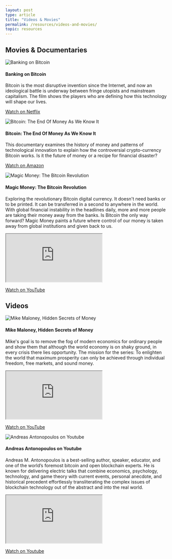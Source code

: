 ```yaml
---
layout: post
type: article
title: "Videos & Movies"
permalink: /resources/videos-and-movies/
topic: resources
---
```


## Movies & Documentaries


<div class="row mt-5">
    <div class="col-md-3">
        <img src="https://www.kanopy.com/sites/default/files/imagecache/vp_thumbnail_medium/video-assets/1465964_landscape.jpg" alt="Banking on Bitcoin" />
    </div>
    <div class="col-md-9">
        <h4>Banking on Bitcoin</h4>
        <p>
            Bitcoin is the most disruptive invention since the Internet, and now an ideological battle is underway between fringe utopists and mainstream capitalism. The film shows the players who are defining how this technology will shape our lives.
        </p>
        <p class="mt-5">
            <a class="btn btn-info" href="https://www.netflix.com/title/80154500" target="_blank">Watch on Netflix</a>
        </p>
    </div>
</div>


<div class="row mt-5">
    <div class="col-md-3">
        <img src="https://images-na.ssl-images-amazon.com/images/I/91sNzogxoiL._RI_SX300_.jpg" alt="Bitcoin: The End Of Money As We Know It" />
    </div>
    <div class="col-md-9">
        <h4>Bitcoin: The End Of Money As We Know It</h4>
        <p>
            This documentary examines the history of money and patterns of technological innovation to explain how the controversial crypto-currency Bitcoin works. Is it the future of money or a recipe for financial disaster?
        </p>
        <p class="mt-5">
            <a class="btn btn-info" href="https://www.amazon.com/Bitcoin-End-Money-As-Know/dp/B013HU3WX6" target="_blank">Watch on Amazon</a>
        </p>
    </div>
</div>


<div class="row mt-5">
    <div class="col-md-3">
        <img src="https://images-na.ssl-images-amazon.com/images/I/91y2oyhV1VL._UR150,200_FMJPG_.jpg" alt="Magic Money: The Bitcoin Revolution" />
    </div>
    <div class="col-md-9">
        <h4>Magic Money: The Bitcoin Revolution</h4>
        <p>
            Exploring the revolutionary Bitcoin digital currency. It doesn't need banks or to be printed. It can be transferred in a second to anywhere in the world. With global financial instability in the headlines daily, more and more people are taking their money away from the banks. Is Bitcoin the only way forward? Magic Money paints a future where control of our money is taken away from global institutions and given back to us.
        </p>
        <div class="embed-responsive embed-responsive-16by9">
          <iframe class="embed-responsive-item" src="https://www.youtube.com/embed/PVo5wCSnmSs?rel=0" allowfullscreen></iframe>
        </div>
        <p class="mt-3">
            <a class="btn btn-info" href="https://www.youtube.com/watch?v=PVo5wCSnmSs" target="_blank">Watch on YouTube</a>
        </p>
    </div>
</div>



<h2 class="mt-5">Videos</h2>



<div class="row mt-5">
    <div class="col-md-3">
        <img src="https://i.ytimg.com/vi/dcUJwXhsv1A/hqdefault.jpg" alt="Mike Maloney, Hidden Secrets of Money" />
    </div>
    <div class="col-md-9">
        <h4>Mike Maloney, Hidden Secrets of Money</h4>
        <p>
            Mike's goal is to remove the fog of modern economics for ordinary people and show them that although the world economy is on shaky ground, in every crisis there lies opportunity. The mission for the series: To enlighten the world that maximum prosperity can only be achieved through individual freedom, free markets, and sound money.
        </p>
        <div class="embed-responsive embed-responsive-16by9">
            <iframe class="embed-responsive-item" src="https://www.youtube.com/embed/DyV0OfU3-FU?rel=0" allowfullscreen></iframe>
        </div>
        <p class="mt-3">
            <a class="btn btn-info" href="https://www.youtube.com/playlist?list=PLE88E9ICdiphYjJkeeLL2O09eJoC8r7Dc" target="_blank">Watch on YouTube</a>
        </p>
    </div>
</div>


<div class="row mt-5">
    <div class="col-md-3">
        <img src="https://1v0du31btcp47pxiltbghecr-wpengine.netdna-ssl.com/wp-content/uploads/2013/06/Andreas_M_Antonopoulos_in_Zurich_2016-wiki-300x225.jpg" alt="Andreas Antonopoulos on Youtube" />
    </div>
    <div class="col-md-9">
        <h4>Andreas Antonopoulos on Youtube</h4>
        <p>
            Andreas M. Antonopoulos is a best-selling author, speaker, educator, and one of the world’s foremost bitcoin and open blockchain experts. He is known for delivering electric talks that combine economics, psychology, technology, and game theory with current events, personal anecdote, and historical precedent effortlessly transliterating the complex issues of blockchain technology out of the abstract and into the real world.
        </p>
        <div class="embed-responsive embed-responsive-16by9">
            <iframe class="embed-responsive-item" src="https://www.youtube.com/embed/AecPrwqjbGw?rel=0" allowfullscreen></iframe>
        </div>
        <p class="mt-3">
            <a class="btn btn-info" href="https://www.youtube.com/playlist?list=PLPQwGV1aLnTthcG265_FYSaV24hFScvC0" target="_blank">Watch on Youtube</a>
        </p>
    </div>
</div>
